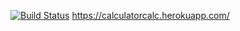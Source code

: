 [![Build Status](https://travis-ci.com/SpidMachine/herokku.svg?branch=master)](https://travis-ci.org/github/SpidMachine/herokku2)
https://calculatorcalc.herokuapp.com/
